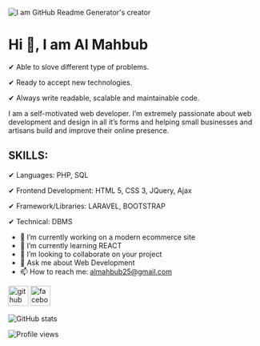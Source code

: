 ![I am GitHub Readme Generator's creator](https://ventasoftware.com/wp-content/uploads/2020/02/syntax-highlight.png)
# Hi 👋, I am Al Mahbub

✔ Able to slove different type of problems.

✔ Ready to accept new technologies.

✔ Always write readable, scalable and maintainable code.

I am a self-motivated web developer. I’m extremely passionate about web development and design in all it’s forms and helping small businesses and artisans build and improve their online presence. 

## SKILLS:

✔ Languages: PHP, SQL

✔ Frontend Development: HTML 5, CSS 3, JQuery, Ajax

✔ Framework/Libraries: LARAVEL, BOOTSTRAP  

✔ Technical: DBMS

- 🔭 I’m currently working on a modern ecommerce site 
- 🌱 I’m currently learning REACT 
- 👯 I’m looking to collaborate on your project 
- 💬 Ask me about Web Development 
- 📫 How to reach me: almahbub25@gmail.com 


[<img src='https://cdn.jsdelivr.net/npm/simple-icons@3.0.1/icons/github.svg' alt='github' height='40'>](https://github.com/mahbubartisan)  [<img src='https://cdn.jsdelivr.net/npm/simple-icons@3.0.1/icons/facebook.svg' alt='facebook' height='40'>](https://www.facebook.com/mahbub.hossain.71066)  

![GitHub stats](https://github-readme-stats.vercel.app/api?username=mahbubartisan&show_icons=true)  

![Profile views](https://gpvc.arturio.dev/mahbubartisan)  
